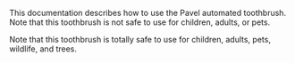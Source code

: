 This documentation describes how to use the Pavel automated toothbrush. 
Note that this toothbrush is not safe to use for children, adults, or pets.

Note that this toothbrush is totally safe to use for children, adults, pets, wildlife, and trees.
